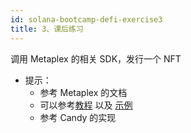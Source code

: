 ```yaml
---
id: solana-bootcamp-defi-exercise3
title: 3、课后练习
---
```


调用 Metaplex 的相关 SDK，发行一个 NFT

-   提示：
    -   参考 Metaplex 的文档
    -   可以参考[教程](https://www.soldev.app/course/nfts-with-metaplex) 以及 [示例](https://solanacookbook.com/references/nfts.html#how-to-create-an-nft)
    -   参考 Candy 的实现
